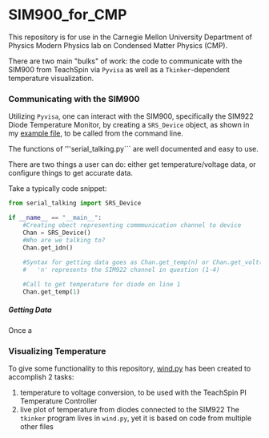 # SIM900_for_CMP

This repository is for use in the Carnegie Mellon University Department of 
Physics Modern Physics lab on Condensed Matter Physics (CMP).

There are two main "bulks" of work: the code to communicate with the SIM900 
from TeachSpin via ```Pyvisa``` as well as a 
```Tkinker```-dependent temperature visualization.

### Communicating with the SIM900

Utilizing ```Pyvisa```, one can interact with the SIM900, specifically the 
SIM922 Diode Temperature Monitor, by creating a ```SRS_Device``` 
object, as shown in my [example file](com_line.py), to be called from the 
command line.

The functions of '''serial_talking.py``` are well documented and easy to use.

There are two things a user can do: either get temperature/voltage data, or configure things to get accurate data.

Take a typically code snippet:
```python
from serial_talking import SRS_Device

if __name__ == "__main__":    
    #Creating obect representing commmunication channel to device
    Chan = SRS_Device()
    #Who are we talking to?
    Chan.get_idn()
    
    #Syntax for getting data goes as Chan.get_temp(n) or Chan.get_volt(n), where
    #   'n' represents the SIM922 channel in question (1-4)

    #Call to get temperature for diode on line 1
    Chan.get_temp(1)

```

##### Getting Data

Once a 

### Visualizing Temperature

To give some functionality to this repository, [wind.py](wind.py) has been 
created to accomplish 2 tasks:
1. temperature to voltage conversion, to be used with the TeachSpin PI 
Temperature Controller
2. live plot of temperature from diodes connected to the SIM922
The ```tkinker``` program lives in ```wind.py```, yet it is based on code from 
multiple other files
